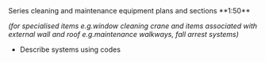 <span class="transform-to-uppercase">
Series cleaning and maintenance equipment plans and sections **1:50**</span>

_(for specialised items e.g.window cleaning crane and items associated with external wall and roof e.g.maintenance walkways, fall arrest systems)_

- Describe systems using codes
